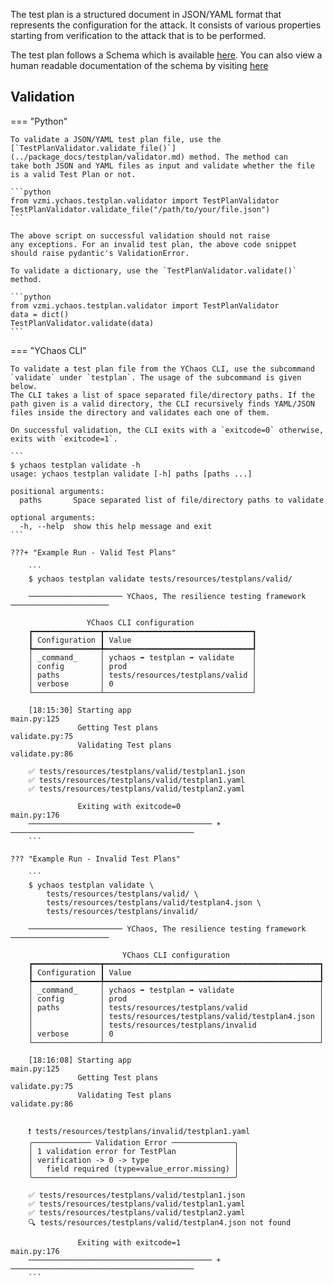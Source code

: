 The test plan is a structured document in JSON/YAML format that
represents the configuration for the attack. It consists of various
properties starting from verification to the attack that is to be performed.

The test plan follows a Schema which is available [here](https://git.vzbuilders.com/resilience/vzmi.ychaos/blob/master/vzmi/ychaos/testplan/resources/schema.json).
You can also view a human readable documentation of the schema by visiting [here](schema/index.html)

## Validation

=== "Python"

    To validate a JSON/YAML test plan file, use the 
    [`TestPlanValidator.validate_file()`](../package_docs/testplan/validator.md) method. The method can
    take both JSON and YAML files as input and validate whether the file
    is a valid Test Plan or not.
    
    ```python
    from vzmi.ychaos.testplan.validator import TestPlanValidator
    TestPlanValidator.validate_file("/path/to/your/file.json")
    ```
    
    The above script on successful validation should not raise
    any exceptions. For an invalid test plan, the above code snippet
    should raise pydantic's ValidationError.
    
    To validate a dictionary, use the `TestPlanValidator.validate()`
    method.
    
    ```python
    from vzmi.ychaos.testplan.validator import TestPlanValidator
    data = dict()
    TestPlanValidator.validate(data)
    ```
    

=== "YChaos CLI"

    To validate a test plan file from the YChaos CLI, use the subcommand
    `validate` under `testplan`. The usage of the subcommand is given below.
    The CLI takes a list of space separated file/directory paths. If the
    path given is a valid directory, the CLI recursively finds YAML/JSON
    files inside the directory and validates each one of them.
    
    On successful validation, the CLI exits with a `exitcode=0` otherwise,
    exits with `exitcode=1`.
    
    ```
    $ ychaos testplan validate -h
    usage: ychaos testplan validate [-h] paths [paths ...]

    positional arguments:
      paths       Space separated list of file/directory paths to validate

    optional arguments:
      -h, --help  show this help message and exit
    ```
    
    ???+ "Example Run - Valid Test Plans"
    
        ```
        $ ychaos testplan validate tests/resources/testplans/valid/
        
        ───────────────────── YChaos, The resilience testing framework ──────────────────────

                     YChaos CLI configuration
        ┏━━━━━━━━━━━━━━━┳━━━━━━━━━━━━━━━━━━━━━━━━━━━━━━━━━┓
        ┃ Configuration ┃ Value                           ┃
        ┡━━━━━━━━━━━━━━━╇━━━━━━━━━━━━━━━━━━━━━━━━━━━━━━━━━┩
        │ _command_     │ ychaos ➡ testplan ➡ validate    │
        │ config        │ prod                            │
        │ paths         │ tests/resources/testplans/valid │
        │ verbose       │ 0                               │
        └───────────────┴─────────────────────────────────┘
        
        [18:15:30] Starting app                                                   main.py:125
                   Getting Test plans                                          validate.py:75
                   Validating Test plans                                       validate.py:86
        
        ✅ tests/resources/testplans/valid/testplan1.json
        ✅ tests/resources/testplans/valid/testplan1.yaml
        ✅ tests/resources/testplans/valid/testplan2.yaml
        
                   Exiting with exitcode=0                                        main.py:176
        ───────────────────────────────────────── ☀ ─────────────────────────────────────────
        ```
    
    ??? "Example Run - Invalid Test Plans"
    
        ```
        $ ychaos testplan validate \
            tests/resources/testplans/valid/ \
            tests/resources/testplans/valid/testplan4.json \
            tests/resources/testplans/invalid/
        
        ───────────────────── YChaos, The resilience testing framework ──────────────────────

                             YChaos CLI configuration
        ┏━━━━━━━━━━━━━━━┳━━━━━━━━━━━━━━━━━━━━━━━━━━━━━━━━━━━━━━━━━━━━━━━━┓
        ┃ Configuration ┃ Value                                          ┃
        ┡━━━━━━━━━━━━━━━╇━━━━━━━━━━━━━━━━━━━━━━━━━━━━━━━━━━━━━━━━━━━━━━━━┩
        │ _command_     │ ychaos ➡ testplan ➡ validate                   │
        │ config        │ prod                                           │
        │ paths         │ tests/resources/testplans/valid                │
        │               │ tests/resources/testplans/valid/testplan4.json │
        │               │ tests/resources/testplans/invalid              │
        │ verbose       │ 0                                              │
        └───────────────┴────────────────────────────────────────────────┘
        
        [18:16:08] Starting app                                                   main.py:125
                   Getting Test plans                                          validate.py:75
                   Validating Test plans                                       validate.py:86
        
        
        ❗ tests/resources/testplans/invalid/testplan1.yaml
        ╭───────────── Validation Error ──────────────╮
        │ 1 validation error for TestPlan             │
        │ verification -> 0 -> type                   │
        │   field required (type=value_error.missing) │
        ╰─────────────────────────────────────────────╯
        
        ✅ tests/resources/testplans/valid/testplan1.json
        ✅ tests/resources/testplans/valid/testplan1.yaml
        ✅ tests/resources/testplans/valid/testplan2.yaml
        🔍 tests/resources/testplans/valid/testplan4.json not found
        
                   Exiting with exitcode=1                                        main.py:176
        ───────────────────────────────────────── ☀ ─────────────────────────────────────────
        ```